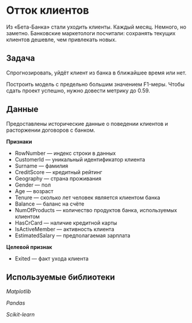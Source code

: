 # Отток клиентов
Из «Бета-Банка» стали уходить клиенты. Каждый месяц. Немного, но заметно. Банковские маркетологи посчитали: сохранять текущих клиентов дешевле, чем привлекать новых.

## Задача
Спрогнозировать, уйдёт клиент из банка в ближайшее время или нет.

Построить модель с предельно большим значением F1-меры. Чтобы сдать проект успешно, нужно довести метрику до 0.59.

## Данные
Предоставлены исторические данные о поведении клиентов и расторжении договоров с банком.

**Признаки**
* RowNumber — индекс строки в данных
* CustomerId — уникальный идентификатор клиента
* Surname — фамилия
* CreditScore — кредитный рейтинг
* Geography — страна проживания
* Gender — пол
* Age — возраст
* Tenure — сколько лет человек является клиентом банка
* Balance — баланс на счёте
* NumOfProducts — количество продуктов банка, используемых клиентом
* HasCrCard — наличие кредитной карты
* IsActiveMember — активность клиента
* EstimatedSalary — предполагаемая зарплата

**Целевой признак**

* Exited — факт ухода клиента

## Используемые библиотеки
*Matplotlib*

*Pandas*

*Scikit-learn*
